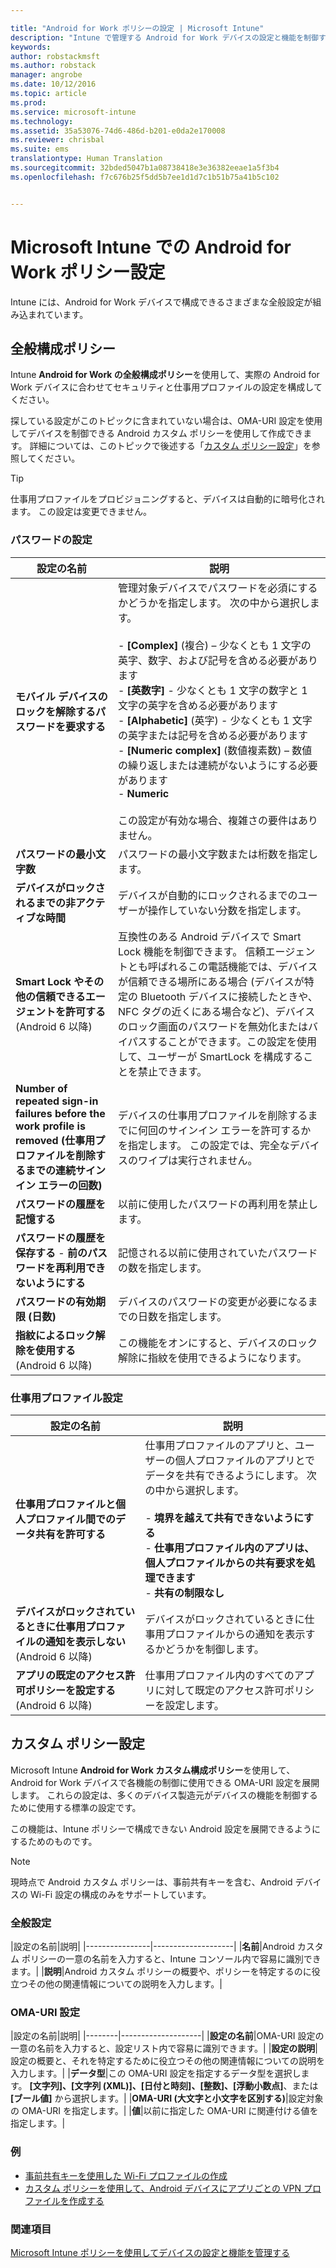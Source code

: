 ```yaml
---

title: "Android for Work ポリシーの設定 | Microsoft Intune"
description: "Intune で管理する Android for Work デバイスの設定と機能を制御するポリシーを作成します。"
keywords: 
author: robstackmsft
ms.author: robstack
manager: angrobe
ms.date: 10/12/2016
ms.topic: article
ms.prod: 
ms.service: microsoft-intune
ms.technology: 
ms.assetid: 35a53076-74d6-486d-b201-e0da2e170008
ms.reviewer: chrisbal
ms.suite: ems
translationtype: Human Translation
ms.sourcegitcommit: 32bded5047b1a08738418e3e36382eeae1a5f3b4
ms.openlocfilehash: f7c676b25f5dd5b7ee1d1d7c1b51b75a41b5c102


---
```


# Microsoft Intune での Android for Work ポリシー設定

Intune には、Android for Work デバイスで構成できるさまざまな全般設定が組み込まれています。

## 全般構成ポリシー

Intune **Android for Work の全般構成ポリシー**を使用して、実際の Android for Work デバイスに合わせてセキュリティと仕事用プロファイルの設定を構成してください。

探している設定がこのトピックに含まれていない場合は、OMA-URI 設定を使用してデバイスを制御できる Android カスタム ポリシーを使用して作成できます。 詳細については、このトピックで後述する「[カスタム ポリシー設定](#custom-policy-settings)」を参照してください。

> [!TIP]
> 仕事用プロファイルをプロビジョニングすると、デバイスは自動的に暗号化されます。 この設定は変更できません。

### パスワードの設定

|設定の名前|説明|
|----------------|-|
|**モバイル デバイスのロックを解除するパスワードを要求する**|管理対象デバイスでパスワードを必須にするかどうかを指定します。 次の中から選択します。<br><br>- **[Complex]** (複合) – 少なくとも 1 文字の英字、数字、および記号を含める必要があります<br>- **[英数字]** - 少なくとも 1 文字の数字と 1 文字の英字を含める必要があります<br>- **[Alphabetic]** (英字) - 少なくとも 1 文字の英字または記号を含める必要があります<br>- **[Numeric complex]** (数値複素数) – 数値の繰り返しまたは連続がないようにする必要があります<br>- **Numeric**<br><br>この設定が有効な場合、複雑さの要件はありません。|
|**パスワードの最小文字数**|パスワードの最小文字数または桁数を指定します。|
|**デバイスがロックされるまでの非アクティブな時間**|デバイスが自動的にロックされるまでのユーザーが操作していない分数を指定します。|
|**Smart Lock やその他の信頼できるエージェントを許可する**<br>(Android 6 以降)|互換性のある Android デバイスで Smart Lock 機能を制御できます。 信頼エージェントとも呼ばれるこの電話機能では、デバイスが信頼できる場所にある場合 (デバイスが特定の Bluetooth デバイスに接続したときや、NFC タグの近くにある場合など)、デバイスのロック画面のパスワードを無効化またはバイパスすることができます。この設定を使用して、ユーザーが SmartLock を構成することを禁止できます。|
|**Number of repeated sign-in failures before the work profile is removed (仕事用プロファイルを削除するまでの連続サインイン エラーの回数)**|デバイスの仕事用プロファイルを削除するまでに何回のサインイン エラーを許可するかを指定します。 この設定では、完全なデバイスのワイプは実行されません。|
|**パスワードの履歴を記憶する**|以前に使用したパスワードの再利用を禁止します。|
|**パスワードの履歴を保存する** - **前のパスワードを再利用できないようにする**|記憶される以前に使用されていたパスワードの数を指定します。|
|**パスワードの有効期限 (日数)**|デバイスのパスワードの変更が必要になるまでの日数を指定します。|
|**指紋によるロック解除を使用する**<br>(Android 6 以降)|この機能をオンにすると、デバイスのロック解除に指紋を使用できるようになります。|


### 仕事用プロファイル設定

|設定の名前|説明|
|----------------|-|
|**仕事用プロファイルと個人プロファイル間でのデータ共有を許可する**|仕事用プロファイルのアプリと、ユーザーの個人プロファイルのアプリとでデータを共有できるようにします。 次の中から選択します。<br><br>- **境界を越えて共有できないようにする**<br>- **仕事用プロファイル内のアプリは、個人プロファイルからの共有要求を処理できます**<br>- **共有の制限なし**|
|**デバイスがロックされているときに仕事用プロファイルの通知を表示しない**<br>(Android 6 以降)|デバイスがロックされているときに仕事用プロファイルからの通知を表示するかどうかを制御します。|
|**アプリの既定のアクセス許可ポリシーを設定する**<br>(Android 6 以降)|仕事用プロファイル内のすべてのアプリに対して既定のアクセス許可ポリシーを設定します。|




## カスタム ポリシー設定
Microsoft Intune **Android for Work カスタム構成ポリシー**を使用して、Android for Work デバイスで各機能の制御に使用できる OMA-URI 設定を展開します。 これらの設定は、多くのデバイス製造元がデバイスの機能を制御するために使用する標準の設定です。

この機能は、Intune ポリシーで構成できない Android 設定を展開できるようにするためのものです。

> [!NOTE]
> 現時点で Android カスタム ポリシーは、事前共有キーを含む、Android デバイスの Wi-Fi 設定の構成のみをサポートしています。

### 全般設定

|設定の名前|説明|
    |----------------|--------------------|
    |**名前**|Android カスタム ポリシーの一意の名前を入力すると、Intune コンソール内で容易に識別できます。|
    |**説明**|Android カスタム ポリシーの概要や、ポリシーを特定するのに役立つその他の関連情報についての説明を入力します。|

### OMA-URI 設定

   |設定の名前|説明|
    |--------|--------------------|
    |**設定の名前**|OMA-URI 設定の一意の名前を入力すると、設定リスト内で容易に識別できます。|
    |**設定の説明**|設定の概要と、それを特定するために役立つその他の関連情報についての説明を入力します。|
    |**データ型**|この OMA-URI 設定を指定するデータ型を選択します。 **[文字列]、[文字列 (XML)]、[日付と時刻]、[整数]、[浮動小数点]**、または **[ブール値]** から選択します。|
    |**OMA-URI (大文字と小文字を区別する)**|設定対象の OMA-URI を指定します。|
    |**値**|以前に指定した OMA-URI に関連付ける値を指定します。|

### 例

- [事前共有キーを使用した Wi-Fi プロファイルの作成](pre-shared-key-wi-fi-profile.md)
- [カスタム ポリシーを使用して、Android デバイスにアプリごとの VPN プロファイルを作成する](per-app-vpn-for-android-pulse-secure.md)

### 関連項目
[Microsoft Intune ポリシーを使用してデバイスの設定と機能を管理する](manage-settings-and-features-on-your-devices-with-microsoft-intune-policies.md)


<!--HONumber=Oct16_HO2-->


